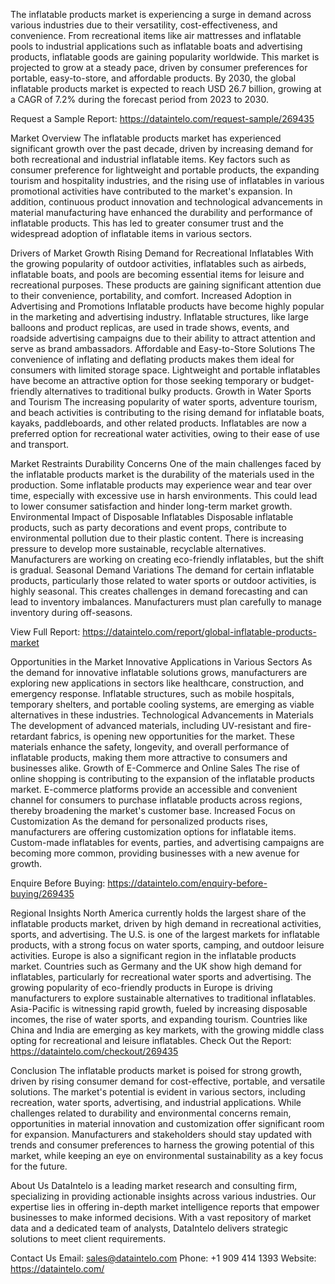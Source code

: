 The inflatable products market is experiencing a surge in demand across various industries due to their versatility, cost-effectiveness, and convenience. From recreational items like air mattresses and inflatable pools to industrial applications such as inflatable boats and advertising products, inflatable goods are gaining popularity worldwide. This market is projected to grow at a steady pace, driven by consumer preferences for portable, easy-to-store, and affordable products. By 2030, the global inflatable products market is expected to reach USD 26.7 billion, growing at a CAGR of 7.2% during the forecast period from 2023 to 2030.

Request a Sample Report: https://dataintelo.com/request-sample/269435

Market Overview
The inflatable products market has experienced significant growth over the past decade, driven by increasing demand for both recreational and industrial inflatable items. Key factors such as consumer preference for lightweight and portable products, the expanding tourism and hospitality industries, and the rising use of inflatables in various promotional activities have contributed to the market's expansion.
In addition, continuous product innovation and technological advancements in material manufacturing have enhanced the durability and performance of inflatable products. This has led to greater consumer trust and the widespread adoption of inflatable items in various sectors.

Drivers of Market Growth
Rising Demand for Recreational Inflatables
With the growing popularity of outdoor activities, inflatables such as airbeds, inflatable boats, and pools are becoming essential items for leisure and recreational purposes. These products are gaining significant attention due to their convenience, portability, and comfort.
Increased Adoption in Advertising and Promotions
Inflatable products have become highly popular in the marketing and advertising industry. Inflatable structures, like large balloons and product replicas, are used in trade shows, events, and roadside advertising campaigns due to their ability to attract attention and serve as brand ambassadors.
Affordable and Easy-to-Store Solutions
The convenience of inflating and deflating products makes them ideal for consumers with limited storage space. Lightweight and portable inflatables have become an attractive option for those seeking temporary or budget-friendly alternatives to traditional bulky products.
Growth in Water Sports and Tourism
The increasing popularity of water sports, adventure tourism, and beach activities is contributing to the rising demand for inflatable boats, kayaks, paddleboards, and other related products. Inflatables are now a preferred option for recreational water activities, owing to their ease of use and transport.

Market Restraints
Durability Concerns
One of the main challenges faced by the inflatable products market is the durability of the materials used in the production. Some inflatable products may experience wear and tear over time, especially with excessive use in harsh environments. This could lead to lower consumer satisfaction and hinder long-term market growth.
Environmental Impact of Disposable Inflatables
Disposable inflatable products, such as party decorations and event props, contribute to environmental pollution due to their plastic content. There is increasing pressure to develop more sustainable, recyclable alternatives. Manufacturers are working on creating eco-friendly inflatables, but the shift is gradual.
Seasonal Demand Variations
The demand for certain inflatable products, particularly those related to water sports or outdoor activities, is highly seasonal. This creates challenges in demand forecasting and can lead to inventory imbalances. Manufacturers must plan carefully to manage inventory during off-seasons.

View Full Report: https://dataintelo.com/report/global-inflatable-products-market

Opportunities in the Market
Innovative Applications in Various Sectors
As the demand for innovative inflatable solutions grows, manufacturers are exploring new applications in sectors like healthcare, construction, and emergency response. Inflatable structures, such as mobile hospitals, temporary shelters, and portable cooling systems, are emerging as viable alternatives in these industries.
Technological Advancements in Materials
The development of advanced materials, including UV-resistant and fire-retardant fabrics, is opening new opportunities for the market. These materials enhance the safety, longevity, and overall performance of inflatable products, making them more attractive to consumers and businesses alike.
Growth of E-Commerce and Online Sales
The rise of online shopping is contributing to the expansion of the inflatable products market. E-commerce platforms provide an accessible and convenient channel for consumers to purchase inflatable products across regions, thereby broadening the market's customer base.
Increased Focus on Customization
As the demand for personalized products rises, manufacturers are offering customization options for inflatable items. Custom-made inflatables for events, parties, and advertising campaigns are becoming more common, providing businesses with a new avenue for growth.

Enquire Before Buying: https://dataintelo.com/enquiry-before-buying/269435

Regional Insights
North America currently holds the largest share of the inflatable products market, driven by high demand in recreational activities, sports, and advertising. The U.S. is one of the largest markets for inflatable products, with a strong focus on water sports, camping, and outdoor leisure activities.
Europe is also a significant region in the inflatable products market. Countries such as Germany and the UK show high demand for inflatables, particularly for recreational water sports and advertising. The growing popularity of eco-friendly products in Europe is driving manufacturers to explore sustainable alternatives to traditional inflatables.
Asia-Pacific is witnessing rapid growth, fueled by increasing disposable incomes, the rise of water sports, and expanding tourism. Countries like China and India are emerging as key markets, with the growing middle class opting for recreational and leisure inflatables.
Check Out the Report: https://dataintelo.com/checkout/269435

Conclusion
The inflatable products market is poised for strong growth, driven by rising consumer demand for cost-effective, portable, and versatile solutions. The market's potential is evident in various sectors, including recreation, water sports, advertising, and industrial applications. While challenges related to durability and environmental concerns remain, opportunities in material innovation and customization offer significant room for expansion.
Manufacturers and stakeholders should stay updated with trends and consumer preferences to harness the growing potential of this market, while keeping an eye on environmental sustainability as a key focus for the future.

About Us
DataIntelo is a leading market research and consulting firm, specializing in providing actionable insights across various industries. Our expertise lies in offering in-depth market intelligence reports that empower businesses to make informed decisions. With a vast repository of market data and a dedicated team of analysts, DataIntelo delivers strategic solutions to meet client requirements.

Contact Us
Email: sales@dataintelo.com
Phone: +1 909 414 1393
Website: https://dataintelo.com/


